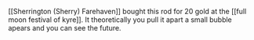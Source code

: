 [[Sherrington (Sherry) Farehaven]] bought this rod for 20 gold at the [[full moon festival of kyre]]. It theoretically you pull it apart a small bubble apears and you can see the future.